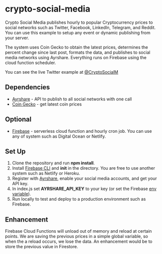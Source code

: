 # crypto-social-media

Crypto Social Media publishes hourly to popular Cryptocurrency prices to social networks such as Twitter, Facebook, LinkedIn, Telegram, and Reddit. You can use this example to setup any event or dynamic publishing from your server.

The system uses Coin Gecko to obtain the latest prices, determines the percent change since last post, formats the data, and publishes to social media networks using Ayrshare. Everything runs on Firebase using the cloud function scheduler.

You can see the live Twitter example at [@CryptoSocialM](https://twitter.com/CryptoSocialM)

## Dependencies

- [Ayrshare](https://www.ayrshare.com) - API to publish to all social networks with one call
- [Coin Gecko](https://www.coingecko.com/en/api) - get latest coin prices

## Optional

- [Firebase](https://www.firebase.com) - serverless cloud function and hourly cron job. You can use any of system such as Digital Ocean or Netlify.

## Set Up

1. Clone the repository and run **npm install**.
2. Install [Firebase CLI](https://firebase.google.com/docs/cli) and **init** in the directory. You are free to use another system such as Netlify or Heroku.
3. Register with [Ayrshare](https://www.ayrshare.com), enable your social media accounts, and get your API key.
4. In index.js set **AYRSHARE_API_KEY** to your key (or set the Firebase [env variable](https://firebase.google.com/docs/functions/config-env)).
5. Run locally to test and deploy to a production environment such as Firebase.

## Enhancement

Firebase Cloud Functions will unload out of memory and reload at certain points. We are saving the previous prices in a simple global variable, so when the a reload occurs, we lose the data. An enhancement would be to store the previous value in Firestore.

